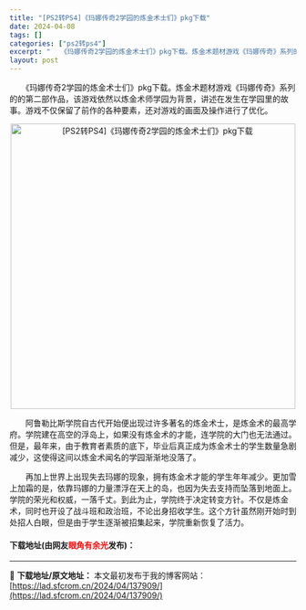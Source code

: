 ```yaml
---
title: "[PS2转PS4]《玛娜传奇2学园的炼金术士们》pkg下载"
date: 2024-04-08
tags: []
categories: ["ps2转ps4"]
excerpt: "　　《玛娜传奇2学园的炼金术士们》pkg下载。炼金术题材游戏《玛娜传奇》系列的的第二部作品，该游戏依然以炼金术师学园为背景，讲述在发生在学园里的故事。游戏不仅保留了前作的各种要素，还对游戏的画面及操作进行了优化。 　　阿鲁勒比斯学院自古代开始便出现过许多著名的炼金术士，是炼金术的最高学府。学院建在高&hellip;"
layout: post
---
```


 <p>　　《玛娜传奇2学园的炼金术士们》pkg下载。炼金术题材游戏《玛娜传奇》系列的的第二部作品，该游戏依然以炼金术师学园为背景，讲述在发生在学园里的故事。游戏不仅保留了前作的各种要素，还对游戏的画面及操作进行了优化。</p> <p align="center"><img align="" border="0" src="https://lad.sfcrom.cn/wp-content/uploads/2024/04/20240408_6613f8269dbee.webp" width="500" alt="[PS2转PS4]《玛娜传奇2学园的炼金术士们》pkg下载" /></p> <p>　　阿鲁勒比斯学院自古代开始便出现过许多著名的炼金术士，是炼金术的最高学府。学院建在高空的浮岛上，如果没有炼金术的才能，连学院的大门也无法通过。但是，最年来，由于教育者素质的底下，毕业后真正成为炼金术士的学生数量急剧减少，这使得这间以炼金术闻名的学园渐渐地没落了。</p> <p>　　再加上世界上出现失去玛娜的现象，拥有炼金术才能的学生年年减少。更加雪上加霜的是，依靠玛娜的力量漂浮在天上的岛，也因为失去支持而坠落到地面上。学院的荣光和权威，一落千丈。到此为止，学院终于决定转变方针。不仅是炼金术，同时也开设了战斗班和政治班，不论出身招收学生。这个方针虽然刚开始时到处招人白眼，但是由于学生逐渐被招集起来，学院重新恢复了活力。</p> <p><h4>下载地址(由网友<font color="red">眼角有余光</font>发布)：</h4></p> 

---
📖 **下载地址/原文地址：** 本文最初发布于我的博客网站：[https://lad.sfcrom.cn/2024/04/137909/](https://lad.sfcrom.cn/2024/04/137909/)
